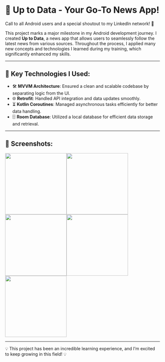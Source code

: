 # 📰 Up to Data - Your Go-To News App!

Call to all Android users and a special shoutout to my LinkedIn network! 💫

This project marks a major milestone in my Android development journey. I created **Up to Data**, a news app that allows users to seamlessly follow the latest news from various sources. Throughout the process, I applied many new concepts and technologies I learned during my training, which significantly enhanced my skills.

---

## 🔑 Key Technologies I Used:

- 🛠 **MVVM Architecture**: Ensured a clean and scalable codebase by separating logic from the UI.
- 🌐 **Retrofit**: Handled API integration and data updates smoothly.
- ⏳ **Kotlin Coroutines**: Managed asynchronous tasks efficiently for better data handling.
- 🗄 **Room Database**: Utilized a local database for efficient data storage and retrieval.

---

## 📸 Screenshots:

<div style="display: flex; flex-wrap: wrap;">
    <img src="https://github.com/user-attachments/assets/6cff159a-46e4-4c94-8661-d9dadf925a87" width="200" />
    <img src="https://github.com/user-attachments/assets/2b0342af-edce-42ae-b240-466d29c144b1" width="200" />
    <img src="https://github.com/user-attachments/assets/9c744c32-c6da-40bc-9481-203681009ce9" width="200" />
    <img src="https://github.com/user-attachments/assets/c7353302-93d4-4317-a55a-5832392e2455" width="200" />
    <img src="https://github.com/user-attachments/assets/84ff905a-96aa-40cf-9ebd-ca0b30102b51" width="200" />
</div>

---

💡 This project has been an incredible learning experience, and I’m excited to keep growing in this field! 💡
